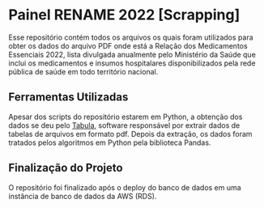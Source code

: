 
# Painel RENAME 2022 [Scrapping]

Esse repositório contém todos os arquivos os quais foram utilizados para obter os dados do arquivo PDF onde está a Relação dos Medicamentos Essenciais 2022, lista divulgada anualmente pelo Ministério da Saúde
que inclui os medicamentos e insumos hospitalares disponibilizados pela rede pública de saúde em todo território nacional.

## Ferramentas Utilizadas

Apesar dos scripts do repositório estarem em Python, a obtenção dos dados se deu pelo [Tabula](https://tabula.technology/), software responsável por extrair dados de tabelas de arquivos em formato pdf. Depois da extração, os dados foram tratados pelos algoritmos em Python pela biblioteca Pandas.

## Finalização do Projeto

O repositório foi finalizado após o deploy do banco de dados em uma instância de banco de dados da AWS (RDS).

